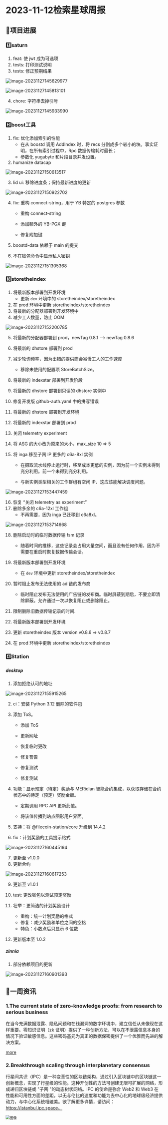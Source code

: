 # 2023-11-12检索星球周报


## 🚀项目进展

### 1️⃣saturn

1. feat: 使 jwt 成为可选项
1. tests: 打印测试说明
1. tests: 修正预期结果

![image-20231127145629977](img/11-12-1-2023.png)

![image-20231127145813101](img/11-12-2-2023.png)

4. chore: 字符串去掉引号

![image-20231127145933990](img/11-12-3-2023.png)

###  2️⃣boost工具

1. fix: 优化添加索引的性能
   + 在从 boostd 调用 AddIndex 时，将 recs 分割成多个较小的块。事实证明，在所有索引过程中，Rpc 数据传输耗时最长；
   * 参数化 yugabyte 和片段目录并发设置。
1. humanize datacap

![image-20231127150613517](img/11-12-4-2023.png)

3. lid ui: 移除进度条；保持最新进度的更新

![image-20231127150922702](img/11-12-5-2023.png)

4. fix: 重构 connect-string，用于 YB 特定的 postgres 参数
   * 重构 connect-string

   * 添加额外的 YB-PGX 键
   * 修复附加键	

5. boostd-data 依赖于 main 的提交
6. 不在钱包命令中显示私人密钥

![image-20231127151305368](img/11-12-6-2023.png)

###  3️⃣storetheindex

1. 将最新版本部署到开发环境
   + 更新 `dev` 环境中的 storetheindex/storetheindex
1. 在 prod 环境中更新 storetheindex/storetheindex
1. 将最新的分配器部署到开发环境中
1. 减少工人数量，防止 OOM

![image-20231127152200785](img/11-12-7-2023.png)

5. 将最新的分配器部署到 prod，newTag 0.8.1 --> newTag 0.8.6
6. 将最新的 dhstore 部署到 prod
7. 减少轮询频率，因为出错的提供商会减慢工人的工作速度
   + 移除未使用的配置项 StoreBatchSize。

8. 将最新的 indexstar 部署到开发阶段
9. 将最新的 dhstore 部署到只读的 dhstore 实例中
10. 修复开发版 github-auth.yaml 中的拼写错误
11. 将最新的 dhstore 部署到开发环境
12. 将最新的 indexstar 部署到 prod
13. 关闭 telemetry experiment
14. 将 ASG 的大小改为原来的大小，max_size 10 => 5
15. 将 inga 移至子网 IP 更多的 c6a-8xl 实例
    * 在摄取流水线停止运行时，移至成本更低的实例，因为前一个实例未得到充分利用。前一个未得到充分利用。

    * 与新实例类型相关的工作群组有空闲 IP、这应该能解决调度问题。


![image-20231127153447459](img/11-12-8-2023.png)

16. 恢复 “关闭 telemetry as experiment”
17. 删除多余的 c6a-12xl 工作组
    + 不再需要，因为 inga 已迁移到 c6a8xl。

![image-20231127153714668](img/11-12-9-2023.png)

18. 删除启动时的临时数据传输 fsm 记录
    + 随着时间的推移，这些记录会占用大量空间，而且没有任何作用，因为不需要在重启时恢复数据传输会话。
19. 将最新版本部署到开发环境
    * 在 `dev` 环境中更新 storetheindex/storetheindex

20. 暂时阻止发布无法使用的 ad 链的发布商
    * 临时阻止发布无法使用的广告链的发布商。临时屏蔽到期后，不要立即清除屏蔽。允许通过一次以恢复阻止或删除阻止。
21. 限制删除旧数据传输记录的时间.
22. 将最新版本部署到开发环境
23. 更新 storetheindex 版本 version v0.8.6 => v0.8.7
24. 在 prod 环境中更新 storetheindex/storetheindex

### 4️⃣Station

##### desktop

1. 添加拒绝认可的地址

![image-20231127155915265](img/11-12-10-2023.png)

2. ci：安装 Python 3.12 删除的软件包

3. 添加 ToS。
   * 添加 ToS

   * 更新网址

   * 恢复临时更改

   * 修复警告

   * 修复测试

   * 修复测试

4. 功能：显示预定（待定）奖励与 MERidian 智能合约集成，以获取存储在合约状态中的待定（预定）奖励金额。

   + 定期调用 RPC API 更新此值。

   + 将该值传播到站点图形用户界面。

5. 支持：将 @filecoin-station/core 升级到 14.4.2

6. fix：计划奖励的工具提示格式

![image-20231127160445194](img/11-12-11-2023.png)

7. 更新至 v1.0.0
8. 更新合约

![image-20231127160617253](img/11-12-12-2023.png)

9. 更新至 v1.0.1
10. test: 更改钱包以测试预定奖励
11. 壮举：更简洁的计划奖励设计
    * 重构：统一计划奖励的格式
    * 修复：减少奖励和单位之间的空格
    * 特色：小数点后只显示 6 位数

12. 更新版本至 1.0.2

##### zinnia

1. 部分依赖项目的更新

![image-20231127160901393](img/11-12-13-2023.png)

##  📢一周资讯

### 1.The current state of zero-knowledge proofs: from research to serious business

在当今充满数据泄露、隐私问题和在线漏洞的数字环境中，建立信任从未像现在这样重要。零知识证明（zk 证明）提供了一种创新方法，可以在不泄露信息本身的情况下验证敏感信息。这些密码基元为真正的数据保密提供了一个优雅而先进的解决方案。

[more](https://protocol.ai/blog/zero-knowledge-proofs/)

### 2.Breakthrough scaling through interplanetary consensus

行星间共识（IPC）是一种变革性的区块链架构，通过引入区块链中的区块链这一创新概念，实现了行星级的性能。这种开创性的方法可创建无限可扩展的网络，形成递归区块链或 "子网 "的动态树状网络。IPC 的使命是弥合 Web2 和 Web3 在性能和可用性方面的差距，以无与伦比的速度和功能为去中心化的地球级经济提供动力，与中心化系统相媲美。欲了解更多详情，请访问：https://istanbul.ipc.space。

<img src="img/11-12-14-2023.png" alt="图像" style="zoom:80%;" />
